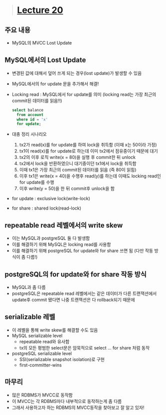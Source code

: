 > # [Lecture 20](https://www.youtube.com/watch?v=-kJ3fxqFmqA&list=PLcXyemr8ZeoREWGhhZi5FZs6cvymjIBVe&index=20)

## 주요 내용

- MySQL의 MVCC Lost Update

## MySQL에서의 Lost Update

- 변경된 값에 대해서 덮어 쓰게 되는 경우(lost update)가 발생할 수 있음
- MySQL에서의 for update 문을 추가해서 해결!
- Locking read : MySQL에서 for update를 의미 (locking read는 가장 최근의 commit된 데이터를 읽음!!)
    
    ```sql
    select balance 
      from account
      where id = 'x'
      for update;
    ```
    
- 대충 정리 시나리오
    1. tx2가 read(x)를 for update를 하여 lock을 취득함 (이때 x는 50이라 가정)
    2. tx1이 read(x)를 for update로 하는데 이미 tx2에서 점유중이기 때문에 대기
    3. tx2의 이후 로직 write(x = 80)을 실행 후 commit한 뒤 unlock
    4. tx2에서 lock을 반환하였으니 대기중이던 tx1에서 lock을 취득함
    5. 이때 tx1은 가장 최근의 commit된 데이터를 읽음 (즉 80이 읽힘)
    6. 이후 tx1은 write(x = 40)을 수행후 read(y)를 하는데 이때도 locking read인 for update를 수행
    7. 이후 write(y = 50)을 한 뒤 commit후 unlock을 함
- for update : exclusive lock(write-lock)
- for share : shared lock(read-lock)

## repeatable read 레벨에서의 write skew

- 이는 MySQL과 postgreSQL 둘 다 발생함
- 이를 해결하기 위해 MySQL은 locking read를 사용함
- 이를 해결하기 위해 postgreSQL for update와 for share 쓰면 됨 (다만 작동 방식이 좀 다름!)

## postgreSQL의 for update와 for share 작동 방식

- MySQL과 좀 다름
- postgreSQL은 repeatable read 레벨에서는 같은 데이터가 다른 트랜잭션에서 update후 commit 됐다면 나중 트랜잭션은 다 rollback되기 때문에

## serializable 레벨

- 이 레벨을 통해 write skew를 해결할 수도 있음
- MySQL serializable level
    - repeatable read와 유사함
    - tx의 모든 평범한 select문은 암묵적으로 select … for share 처럼 동작
- postgreSQL serializable level
    - SSI(serializable snapshot isolation)로 구현
    - first-committer-wins

## 마무리

- 많은 RDBMS가 MVCC로 동작함
- 이 MVCC는 각 RDBMS마다 내부적으로 동작하는게 좀 다름
- 그래서 사용하고자 하는 RDBMS의 MVCC동작을 찾아보고 잘 알고 있자!
